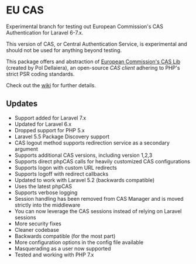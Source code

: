 # EU CAS
Experimental branch for testing out European Commission's CAS Authentication for Laravel 6-7.x.

This version of CAS, or Central Authentication Service, is experimental and should not be used for anything beyond testing.

This package offers and abstraction of [European Commission's CAS Lib](https://github.com/ecphp/cas-lib) (created by Pol Dellaiera), an open-source *CAS client* adhering to PHP's strict PSR coding standards.  

Check out the [wiki](https://github.com/subfission/cas/wiki) for further details.


## Updates
* Support added for Laravel 7.x
* Updated for Laravel 6.x
* Dropped support for PHP 5.x
* Laravel 5.5 Package Discovery support
* CAS logout method supports redirection service as a secondary argument
* Supports additional CAS versions, including version 1,2,3
* Supports direct phpCAS calls for heavily customized CAS configurations
* Supports logon with custom URL redirects
* Supports logoff with redirect callbacks
* Updated to work with Laravel 5.2 (backwards compatible)
* Uses the latest phpCAS
* Supports verbose logging
* Session handling has been removed from CAS Manager and is moved strictly into the middleware
* You can now leverage the CAS sessions instead of relying on Laravel sessions
* More security fixes
* Cleaner codebase
* Backwards compatible (for the most part)
* More configuration options in the config file available
* Masquerading as a user now supported
* Tested and working with PHP 7.x


